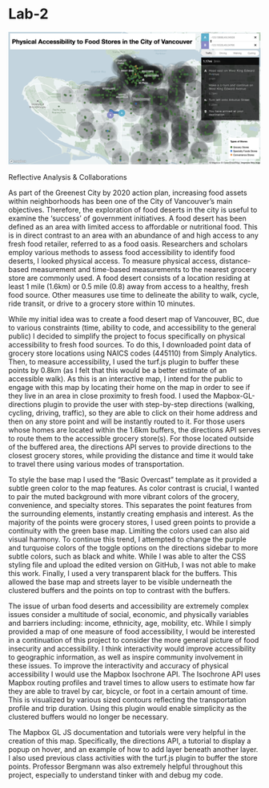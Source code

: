 # Lab-2

![](https://github.com/Rbosca/Lab-2/blob/main/Screen%20Shot%202021-03-22%20at%2010.00.15%20PM.png)

Reflective Analysis & Collaborations

As part of the Greenest City by 2020 action plan, increasing food assets within neighborhoods has been one of the City of Vancouver’s main objectives. Therefore, the exploration of food deserts in the city is useful to examine the ‘success’ of government initiatives. A food desert has been defined as an area with limited access to affordable or nutritional food. This is in direct contrast to an area with an abundance of and high access to any fresh food retailer, referred to as a food oasis. Researchers and scholars employ various methods to assess food accessibility to identify food deserts, I looked physical access. To measure physical access, distance-based measurement and time-based measurements to the nearest grocery store are commonly used. A food desert consists of a location residing at least 1 mile (1.6km) or 0.5 mile (0.8) away from access to a healthy, fresh food source. Other measures use time to delineate the ability to walk, cycle, ride transit, or drive to a grocery store within 10 minutes.

While my initial idea was to create a food desert map of Vancouver, BC, due to various constraints (time, ability to code, and accessibility to the general public) I decided to simplify the project to focus specifically on physical accessibility to fresh food sources. To do this, I downloaded point data of grocery store locations using NAICS codes (445110) from Simply Analytics. Then, to measure accessibility, I used the turf.js plugin to buffer these points by 0.8km (as I felt that this would be a better estimate of an accessible walk). As this is an interactive map, I intend for the public to engage with this map by locating their home on the map in order to see if they live in an area in close proximity to fresh food. I used the Mapbox-GL-directions plugin to provide the user with step-by-step directions (walking, cycling, driving, traffic), so they are able to click on their home address and then on any store point and will be instantly routed to it. For those users whose homes are located within the 1.6km buffers, the directions API serves to route them to the accessible grocery store(s). For those located outside of the buffered area, the directions API serves to provide directions to the closest grocery stores, while providing the distance and time it would take to travel there using various modes of transportation. 

To style the base map I used the “Basic Overcast” template as it provided a subtle green color to the map features. As color contrast is crucial, I wanted to pair the muted background with more vibrant colors of the grocery, convenience, and specialty stores. This separates the point features from the surrounding elements, instantly creating emphasis and interest. As the majority of the points were grocery stores, I used green points to provide a continuity with the green base map. Limiting the colors used can also aid visual harmony. To continue this trend, I attempted to change the purple and turquoise colors of the toggle options on the directions sidebar to more subtle colors, such as black and white. While I was able to alter the CSS styling file and upload the edited version on GitHub, I was not able to make this work. Finally, I used a very transparent black for the buffers. This allowed the base map and streets layer to be visible underneath the clustered buffers and the points on top to contrast with the buffers. 

The issue of urban food deserts and accessibility are extremely complex issues consider a multitude of social, economic, and physically variables and barriers including: income, ethnicity, age, mobility, etc. While I simply provided a map of one measure of food accessibility, I would be interested in a continuation of this project to consider the more general picture of food insecurity and accessibility. I think interactivity would improve accessibility to geographic information, as well as inspire community involvement in these issues. To improve the interactivity and accuracy of physical accessibility I would use the Mapbox Isochrone API. The Isochrone API uses Mapbox routing profiles and travel times to allow users to estimate how far they are able to travel by car, bicycle, or foot in a certain amount of time. This is visualized by various sized contours reflecting the transportation profile and trip duration. Using this plugin would enable simplicity as the clustered buffers would no longer be necessary. 

The Mapbox GL JS documentation and tutorials were very helpful in the creation of this map. Specifically, the directions API, a tutorial to display a popup on hover, and an example of how to add layer beneath another layer. I also used previous class activities with the turf.js plugin to buffer the store points. Professor Bergmann was also extremely helpful throughout this project, especially to understand tinker with and debug my code.
